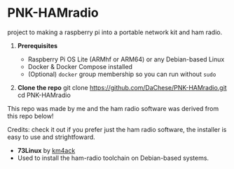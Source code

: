 # PNK-HAMradio
project to making a raspberry pi into a portable network kit and ham radio.

1. **Prerequisites**  
   - Raspberry Pi OS Lite (ARMhf or ARM64) or any Debian-based Linux  
   - Docker & Docker Compose installed  
   - (Optional) `docker` group membership so you can run without `sudo`  

2. **Clone the repo**
   git clone https://github.com/DaChese/PNK-HAMradio.git
   cd PNK-HAMradio

This repo was made by me and the ham radio software was derived from this repo below!

Credits:
check it out if you prefer just the ham radio software, the installer is easy to use and strightfoward.
- **73Linux** by [km4ack](https://github.com/km4ack/73Linux)  
-  Used to install the ham-radio toolchain on Debian-based systems.
